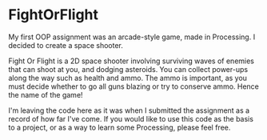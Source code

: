 # FightOrFlight

My first OOP assignment was an arcade-style game, made in Processing. I decided to create a space shooter. 

Fight Or Flight is a 2D space shooter involving surviving waves of enemies that can shoot at you, and dodging asteroids. You can collect power-ups along the way such as health and ammo. The ammo is important, as you must decide whether to go all guns blazing or try to conserve ammo. Hence the name of the game!

I'm leaving the code here as it was when I submitted the assignment as a record of how far I've come. If you would like to use this code as the basis to a project, or as a way to learn some Processing, please feel free.
